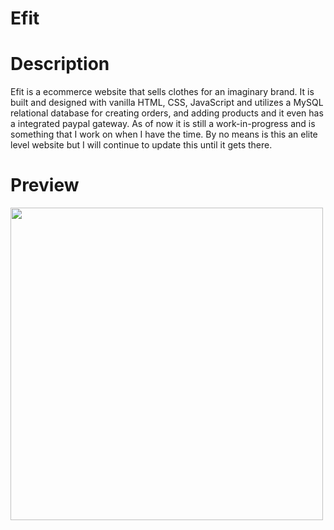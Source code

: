 # Efit

# Description
Efit is a ecommerce website that sells clothes for an imaginary brand. It is built and designed with vanilla HTML, CSS, JavaScript and utilizes a MySQL relational database for creating orders, and adding products and it even has a integrated paypal gateway. As of now it is still a work-in-progress and is something that I work on when I have the time. By no means is this an elite level website but I will continue to update this until it gets there. 

# Preview
<img src="https://media.giphy.com/media/LLRd8RTIESyP4HverW/giphy.gif" width="500">
